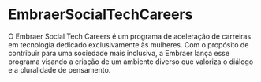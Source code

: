 # EmbraerSocialTechCareers 
O Embraer Social Tech Careers é um programa de aceleração de carreiras em tecnologia dedicado exclusivamente às mulheres. Com o propósito de contribuir para uma sociedade mais inclusiva, a Embraer lança esse programa visando a criação de um ambiente diverso que valoriza o diálogo e a pluralidade de pensamento.
